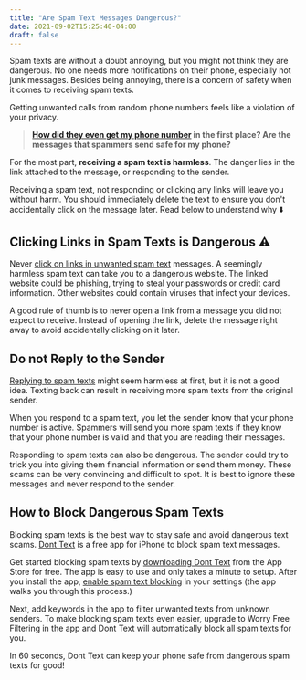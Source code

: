 ```yaml
---
title: "Are Spam Text Messages Dangerous?"
date: 2021-09-02T15:25:40-04:00
draft: false
---
```


Spam texts are without a doubt annoying, but you might not think they are dangerous. No one needs more notifications on their phone, especially not junk messages. Besides being annoying, there is a concern of safety when it comes to receiving spam texts. 

Getting unwanted calls from random phone numbers feels like a violation of your privacy. 

> **[How did they even get my phone number](/blog/why-am-i-getting-spam-text-messages) in the first place? Are the messages that spammers send safe for my phone?**

For the most part, **receiving a spam text is harmless**. The danger lies in the link attached to the message, or responding to the sender.

Receiving a spam text, not responding or clicking any links will leave you without harm. You should immediately delete the text to ensure you don't accidentally click on the message later. Read below to understand why :arrow_down:

## Clicking Links in Spam Texts is Dangerous ⚠️

Never [click on links in unwanted spam text](/blog/clicked-link-spam-text) messages. A seemingly harmless spam text can take you to a dangerous website. The linked website could be phishing, trying to steal your passwords or credit card information. Other websites could contain viruses that infect your devices. 

A good rule of thumb is to never open a link from a message you did not expect to receive. Instead of opening the link, delete the message right away to avoid accidentally clicking on it later. 

## Do not Reply to the Sender

[Replying to spam texts](/blog/i-replied-to-a-spam-text/) might seem harmless at first, but it is not a good idea. Texting back can result in receiving more spam texts from the original sender. 

When you respond to a spam text, you let the sender know that your phone number is active. Spammers will send you more spam texts if they know that your phone number is valid and that you are reading their messages.

Responding to spam texts can also be dangerous. The sender could try to trick you into giving them financial information or send them money. These scams can be very convincing and difficult to spot. It is best to ignore these messages and never respond to the sender.

## How to Block Dangerous Spam Texts

Blocking spam texts is the best way to stay safe and avoid dangerous text scams. [Dont Text](/) is a free app for iPhone to block spam text messages. 

Get started blocking spam texts by [downloading Dont Text](https://apps.apple.com/us/app/dont-text/id1540836811) from the App Store for free. The app is easy to use and only takes a minute to setup. After you install the app, [enable spam text blocking](/blog/block-spam-texts) in your settings (the app walks you through this process.)

Next, add keywords in the app to filter unwanted texts from unknown senders. To make blocking spam texts even easier, upgrade to Worry Free Filtering in the app and Dont Text will automatically block all spam texts for you.

In 60 seconds, Dont Text can keep your phone safe from dangerous spam texts for good!